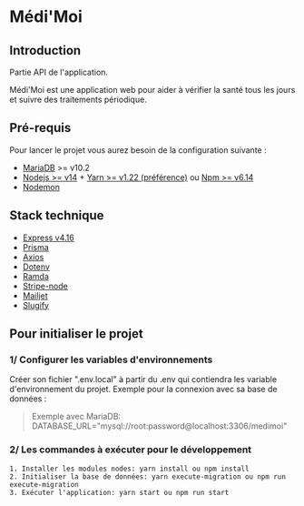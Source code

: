 # Médi'Moi

## Introduction
Partie API de l'application.

Médi'Moi est une application web pour aider à vérifier la santé tous les jours et suivre des traitements périodique.

## Pré-requis
Pour lancer le projet vous aurez besoin de la configuration suivante :
* [MariaDB](https://mariadb.com/kb/en/where-to-download-mariadb/#the-latest-packages) >= v10.2
* [Nodejs >= v14](https://nodejs.org/en/download/) + [Yarn >= v1.22 (préférence)](https://yarnpkg.com/getting-started/install) ou [Npm >= v6.14](https://www.npmjs.com/)
* [Nodemon](https://www.npmjs.com/package/nodemon)

## Stack technique
* [Express v4.16](https://expressjs.com/fr/)
* [Prisma](https://www.prisma.io/docs/)
* [Axios](https://axios-http.com/)
* [Dotenv](https://www.npmjs.com/package/dotenv)
* [Ramda](https://ramdajs.com/)
* [Stripe-node](https://github.com/stripe/stripe-node)
* [Mailjet](https://fr.mailjet.com/)
* [Slugify](https://www.npmjs.com/package/slugify)

## Pour initialiser le projet

### 1/ Configurer les variables d'environnements
 Créer son fichier ".env.local" à partir du .env qui contiendra les variable d'environnement du projet. 
 Exemple pour la connexion avec sa base de données :
> Exemple avec MariaDB: DATABASE_URL="mysql://root:password@localhost:3306/medimoi"

### 2/ Les commandes à exécuter pour le développement
```
1. Installer les modules nodes: yarn install ou npm install 
2. Initialiser la base de données: yarn execute-migration ou npm run execute-migration
3. Exécuter l'application: yarn start ou npm run start
```

